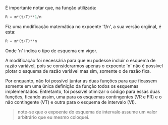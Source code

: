 É importante notar que, na função utilizada:

```python
R = m*(t/T)**1/n
```
Fiz uma modificação matemática no expoente '1/n', a sua versão orgiinal, é esta: 
```python
R = m*(t/T)**n
```
Onde 'n' indica o tipo de esquema em vigor. 

A modificação foi necessária para que eu pudesse incluir o esquema de razão variável, pois se considerarmos apenas o expoente 'n'
não é possível plotar o esquema de razão variável mas sim, somente o de razão fixa. 

Por enquanto, não foi possível juntar as duas funções para que ficassem somente em uma única definição da função
todos os esquemas implementados. Entretanto, foi possível otimizar o código para essas duas funções, ficando assim, uma para os esquemas
contingentes (VR e FR) e o não contingente (VT) e outra para o esquema de intervalo (VI).

> note-se que o expoente do esquema de intervalo assume um valor arbitrário que eu mesmo coloquei. 
